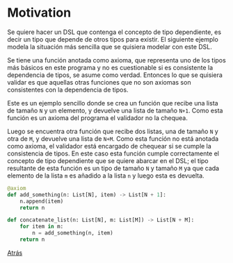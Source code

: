 # Motivation

Se quiere hacer un DSL que contenga el concepto de tipo dependiente, es decir un tipo que depende de otros tipos para existir. El siguiente ejemplo modela la situación más sencilla que se quisiera modelar con este DSL.

Se tiene una función anotada como axioma, que representa uno de los tipos más básicos en este programa y no es cuestionable si es consistente la dependencia de tipos, se asume como verdad. Entonces lo que se quisiera validar es que aquellas otras funciones que no son axiomas son consistentes con la dependencia de tipos.

Este es un ejemplo sencillo donde se crea un función que recibe una lista de tamaño `N` y un elemento, y devuelve una lista de tamaño `N+1`. Como esta función es un axioma del programa el validador no la chequea.

Luego se encuentra otra función que recibe dos listas, una de tamaño `N` y otra de `M`, y devuelve una lista de `N+M`. Como esta función no está anotada como axioma, el validador está encargado de chequear si se cumple la consistencia de tipos. En este caso esta función cumple correctamente el concepto de tipo dependiente que se quiere abarcar en el DSL; el tipo resultante de esta función es un tipo de tamaño `N` y tamaño `M` ya que cada elemento de la lista `m` es añadido a la lista `n` y luego esta es devuelta.

```python
@axiom
def add_something(n: List[N], item) -> List[N + 1]:
    n.append(item)
    return n

def concatenate_list(n: List[N], m: List[M]) -> List[N + M]:    
    for item in m:
        n = add_something(n, item)
    return n
```

[Atrás](introduction.md)
